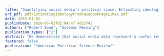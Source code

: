 ```yaml
---
title: "Quantifying social media's political space: Estimating ideology from publicly revealed preferences on Facebook"
url_pdf: pdf/EstimatingIdeologyFromFacebookPageLikes.pdf
date: 2015-01-01
publishDate: 2020-06-02T02:04:47.462374Z
authors: ["Robert Bond", "Solomon Messing"]
publication_types: ["2"]
abstract: "We demonstrate that social media data represent a useful resource for testing models of legislative and individual-level political behavior and attitudes. First, we develop a model to estimate the ideology of politicians and their supporters using social media data on individual citizens' endorsements of political figures. Our measure allows us to place politicians and more than 6 million citizens who are active in social media on the same metric. We validate the ideological estimates that result from the scaling process by showing they correlate highly with existing measures of ideology from Congress, and with individual-level self-reported political views. Finally, we use these measures to study the relationship between ideology and age, social relationships and ideology, and the relationship between friend ideology and turnout."
featured: false
publication: "*American Political Science Review*"
---
```


